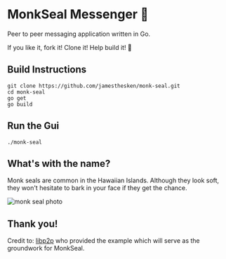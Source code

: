 # MonkSeal Messenger :satellite:
Peer to peer messaging application written in Go.

If you like it, fork it! Clone it! Help build it! :raised_hands:

## Build Instructions
```
git clone https://github.com/jamesthesken/monk-seal.git
cd monk-seal
go get
go build

```

## Run the Gui

`./monk-seal`


## What's with the name?
Monk seals are common in the Hawaiian Islands. Although they look soft, they won't hesitate to bark in your face if they get the chance. 

![monk seal photo](https://www.tripsavvy.com/thmb/KdhPAxs9zoTbi930or64AJn1GhI=/3055x2023/filters:no_upscale():max_bytes(150000):strip_icc()/gettyimages-520524448-57c99c025f9b5829f4ddcd97.jpg)

## Thank you!
Credit to: [libp2p](https://github.com/libp2p/go-libp2p-examples/tree/master/chat-with-mdns) who provided the example which will serve as the groundwork for MonkSeal.

